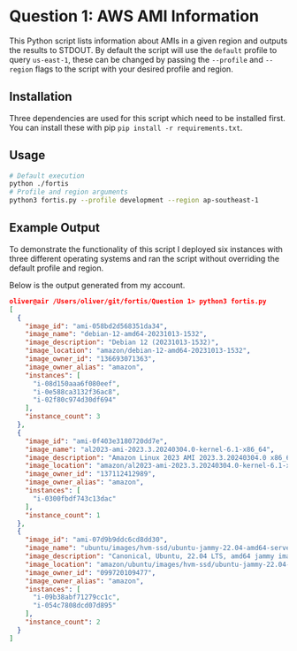 # Question 1: AWS AMI Information

This Python script lists information about AMIs in a given region and outputs the results to STDOUT. By default the script will use the `default` profile to query `us-east-1`, these can be changed by passing the `--profile` and `--region` flags to the script with your desired profile and region.

## Installation

Three dependencies are used for this script which need to be installed first. You can install these with pip `pip install -r requirements.txt`.

## Usage

```bash
# Default execution
python ./fortis
# Profile and region arguments
python3 fortis.py --profile development --region ap-southeast-1
```

## Example Output

To demonstrate the functionality of this script I deployed six instances with three different operating systems and ran the script without overriding the default profile and region.

Below is the output generated from my account.

```json
oliver@air /Users/oliver/git/fortis/Question 1> python3 fortis.py
[
  {
    "image_id": "ami-058bd2d568351da34",
    "image_name": "debian-12-amd64-20231013-1532",
    "image_description": "Debian 12 (20231013-1532)",
    "image_location": "amazon/debian-12-amd64-20231013-1532",
    "image_owner_id": "136693071363",
    "image_owner_alias": "amazon",
    "instances": [
      "i-08d150aaa6f080eef",
      "i-0e588ca3132f36ac8",
      "i-02f80c974d30df694"
    ],
    "instance_count": 3
  },
  {
    "image_id": "ami-0f403e3180720dd7e",
    "image_name": "al2023-ami-2023.3.20240304.0-kernel-6.1-x86_64",
    "image_description": "Amazon Linux 2023 AMI 2023.3.20240304.0 x86_64 HVM kernel-6.1",
    "image_location": "amazon/al2023-ami-2023.3.20240304.0-kernel-6.1-x86_64",
    "image_owner_id": "137112412989",
    "image_owner_alias": "amazon",
    "instances": [
      "i-0300fbdf743c13dac"
    ],
    "instance_count": 1
  },
  {
    "image_id": "ami-07d9b9ddc6cd8dd30",
    "image_name": "ubuntu/images/hvm-ssd/ubuntu-jammy-22.04-amd64-server-20240207.1",
    "image_description": "Canonical, Ubuntu, 22.04 LTS, amd64 jammy image build on 2024-02-07",
    "image_location": "amazon/ubuntu/images/hvm-ssd/ubuntu-jammy-22.04-amd64-server-20240207.1",
    "image_owner_id": "099720109477",
    "image_owner_alias": "amazon",
    "instances": [
      "i-09b38abf71279cc1c",
      "i-054c7808dcd07d895"
    ],
    "instance_count": 2
  }
]
```
